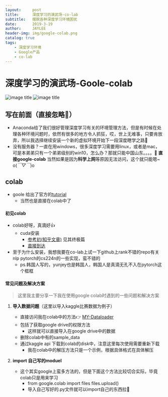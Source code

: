 ```yaml
---
layout:     post
title:      深度学习的演武场-co-lab
subtitle:   摆脱各种深度学习环境困扰
date:       2019-3-19
author:     JAYLEE
header-img: img/google-colab.png
catalog: true
tags:
    - 深度学习环境
    - Google产品
    - co-lab
---
```


# 深度学习的演武场-Goole-colab

![image title](https://img.shields.io/badge/auther-JA1LE1-orange.svg) ![image title](https://img.shields.io/badge/Weekly-Blog-brightgreen.svg)

## 写在前面（直接忽略:runner:）

- Anaconda给了我们很好管理深度学习有关的环境管理方法，但是有时候在处理各种环境问题时，依然有很多的地方令人抓狂，哎，世上无难事，只要肯放弃，所以我选择继续安装一个新的虚拟环境开始下一段深度瞎学之路🙈
- 没有服务器？一直在用windows，很多深度学习需要用linux，或者是mac，可是本弟弟只有一个弟弟级别的win10，怎么办？那就只能中国山东。。。。:stop_sign: **直接google-colab** 当然如果是因为**科学上网**等原因无法访问，这个就只能嗯~ o(*￣▽￣*)o

## colab

- goole 给出了官方的[tutorial](https://colab.research.google.com/notebooks/welcome.ipynb)
  - 当然也是直接在colab中了

#### 初见colab

- colab好呀，真滴好:+1:
  - cuda安装
    - [参考初(知乎文章)](https://zhuanlan.zhihu.com/p/54389036) 见其终极篇
    - [直接到达](https://colab.research.google.com/drive/14OyDrmxzBmkJ8H51iodPE2aXHzCduKJP#scrollTo=bOHa-Sj8ywxn)
- 至于为什么安装，我想我要在co-lab上试一下github上rank不错的repo有关nlp pytorch的cs224n的一些实现，蛮不错的
  - ps.韩国人写的，yunjey也是韩国人，韩国人是真滴无孔不入在pytorch这个框框

#### 常见问题及解决方案

> 这里我主要分享一下我在使用google colab时遇到的一些问题和解决方案

1. **导入数据问题**（这里以导入kaggle比赛数据为例子）

   - 直接访问我在colab中的方法:point_right: [MY-Dataloader](https://colab.research.google.com/drive/19a-wzzNYI8berNQvxPwRZQ8O-fQDfuEj#scrollTo=JNLW0r69tC95)
   - 包括了获取google drive的权限方法
     - 这样就可以直接导入在google drive中的数据
   - 删除colab中有的sample_data
   - 通过kaggle api 下载到colab的disk中，注意这里每次使用需要重新下载
     - 我在colab中的解压方法只是一个示例，根据具体格式在具体解压

2. **import 自己写的moduel**

   - 这个其实google上蛮多方法的，但是下面这个方法比较切合实际，毕竟colab只是用来学习
     - from google.colab import files
       files.upload() 
     - 导入自己写好的.py文件就可以import自己的东西拉:100:

   